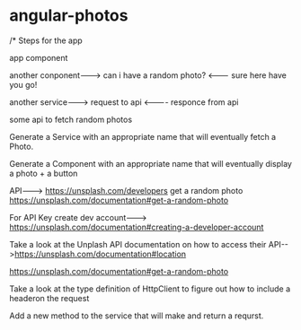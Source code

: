 # angular-photos

/* Steps for the app

app component


another conponent---> can i have a random photo?
                  <--- sure here have you go!



another service---> request to api
                <---- responce from api



some api to fetch random photos



Generate a Service with an appropriate name that will eventually fetch a Photo.



Generate a Component  with an appropriate name that will eventually display a photo + a button



API---> https://unsplash.com/developers
get a random photo
https://unsplash.com/documentation#get-a-random-photo


For API Key create dev account--->\
https://unsplash.com/documentation#creating-a-developer-account















Take a look at the Unplash API documentation on how to access their API-->https://unsplash.com/documentation#location


https://unsplash.com/documentation#get-a-random-photo


Take a look at the type definition of HttpClient to figure out how to include a headeron the request

Add a new method to the service that will make and return a requrst.
